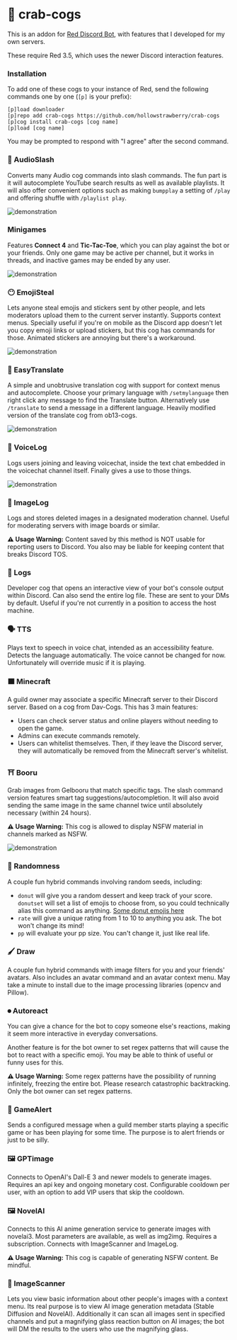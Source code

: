 # 🦀 crab-cogs

This is an addon for [Red Discord Bot](https://github.com/Cog-Creators/Red-DiscordBot), with features that I developed for my own servers.

These require Red 3.5, which uses the newer Discord interaction features.

### Installation

To add one of these cogs to your instance of Red, send the following commands one by one (`[p]` is your prefix):
```
[p]load downloader
[p]repo add crab-cogs https://github.com/hollowstrawberry/crab-cogs
[p]cog install crab-cogs [cog name]
[p]load [cog name]
```

You may be prompted to respond with "I agree" after the second command.

### 🎵 AudioSlash

Converts many Audio cog commands into slash commands. The fun part is it will autocomplete YouTube search results as well as available playlists. It will also offer convenient options such as making `bumpplay` a setting of `/play` and offering shuffle with `/playlist play`.

![demonstration](https://i.imgur.com/EDJybmH.png)

### Minigames

Features **Connect 4** and **Tic-Tac-Toe**, which you can play against the bot or your friends. Only one game may be active per channel, but it works in threads, and inactive games may be ended by any user.

![demonstration](https://i.imgur.com/llfbOG6.png)

### 😶 EmojiSteal

Lets anyone steal emojis and stickers sent by other people, and lets moderators upload them to the current server instantly. Supports context menus. Specially useful if you're on mobile as the Discord app doesn't let you copy emoji links or upload stickers, but this cog has commands for those. Animated stickers are annoying but there's a workaround.

![demonstration](https://i.imgur.com/Mj4jbGo.png)

### 🎌 EasyTranslate

A simple and unobtrusive translation cog with support for context menus and autocomplete. Choose your primary language with `/setmylanguage` then right click any message to find the Translate button. Alternatively use `/translate` to send a message in a different language. Heavily modified version of the translate cog from ob13-cogs.

![demonstration](https://i.imgur.com/zlc5BVJ.gif)

### 🎤 VoiceLog

Logs users joining and leaving voicechat, inside the text chat embedded in the voicechat channel itself. Finally gives a use to those things.

![demonstration](https://i.imgur.com/CAzmA9R.png)

### 🎐 ImageLog

Logs and stores deleted images in a designated moderation channel. Useful for moderating servers with image boards or similar.

**⚠️ Usage Warning:** Content saved by this method is NOT usable for reporting users to Discord. You also may be liable for keeping content that breaks Discord TOS.

### 📜 Logs

Developer cog that opens an interactive view of your bot's console output within Discord. Can also send the entire log file. These are sent to your DMs by default. Useful if you're not currently in a position to access the host machine.

### 🗣 TTS

Plays text to speech in voice chat, intended as an accessibility feature. Detects the language automatically. The voice cannot be changed for now. Unfortunately will override music if it is playing.

### 🟫 Minecraft

A guild owner may associate a specific Minecraft server to their Discord server. Based on a cog from Dav-Cogs. This has 3 main features:

* Users can check server status and online players without needing to open the game.
* Admins can execute commands remotely.
* Users can whitelist themselves. Then, if they leave the Discord server, they will automatically be removed from the Minecraft server's whitelist.

### ⛩ Booru

Grab images from Gelbooru that match specific tags. The slash command version features smart tag suggestions/autocompletion. It will also avoid sending the same image in the same channel twice until absolutely necessary (within 24 hours).

**⚠️ Usage Warning:** This cog is allowed to display NSFW material in channels marked as NSFW.

![demonstration](https://i.imgur.com/KxD7pKq.png)

### 🎲 Randomness

A couple fun hybrid commands involving random seeds, including:

* `donut` will give you a random dessert and keep track of your score. `donutset` will set a list of emojis to choose from, so you could technically alias this command as anything. [Some donut emojis here](https://imgur.com/a/9hW2RRf)  
* `rate` will give a unique rating from 1 to 10 to anything you ask. The bot won't change its mind!  
* `pp` will evaluate your pp size. You can't change it, just like real life.  

### 🖌️ Draw

A couple fun hybrid commands with image filters for you and your friends' avatars. Also includes an avatar command and an avatar context menu. May take a minute to install due to the image processing libraries (opencv and Pillow).

### ⏺ Autoreact

You can give a chance for the bot to copy someone else's reactions, making it seem more interactive in everyday conversations.

Another feature is for the bot owner to set regex patterns that will cause the bot to react with a specific emoji. You may be able to think of useful or funny uses for this.

**⚠️ Usage Warning:** Some regex patterns have the possibility of running infinitely, freezing the entire bot. Please research catastrophic backtracking. Only the bot owner can set regex patterns.

### 📢 GameAlert

Sends a configured message when a guild member starts playing a specific game or has been playing for some time. The purpose is to alert friends or just to be silly.

### 🖼 GPTimage

Connects to OpenAI's Dall-E 3 and newer models to generate images. Requires an api key and ongoing monetary cost. Configurable cooldown per user, with an option to add VIP users that skip the cooldown.

### 🖼 NovelAI

Connects to this AI anime generation service  to generate images with novelai3. Most parameters are available, as well as img2img. Requires a subscription. Connects with ImageScanner and ImageLog.

**⚠️ Usage Warning:** This cog is capable of generating NSFW content. Be mindful.

### 📎 ImageScanner

Lets you view basic information about other people's images with a context menu. Its real purpose is to view AI image generation metadata (Stable Diffusion and NovelAI). Additionally it can scan all images sent in specified channels and put a magnifying glass reaction button on AI images; the bot will DM the results to the users who use the magnifying glass.
